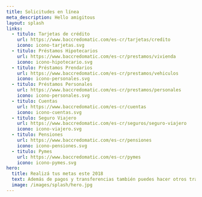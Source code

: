 ```yaml
---
title: Solicitudes en línea
meta_description: Hello amigitous
layout: splash
links:
  - titulo: Tarjetas de crédito
    url: https://www.baccredomatic.com/es-cr/tarjetas/credito
    icono: icono-tarjetas.svg
  - titulo: Préstamos Hipotecarios
    url: https://www.baccredomatic.com/es-cr/prestamos/vivienda
    icono: icono-hipotecario.svg
  - titulo: Préstamos Prendarios
    url: https://www.baccredomatic.com/es-cr/prestamos/vehiculos
    icono: icono-personales.svg
  - titulo: Préstamos Personales
    url: https://www.baccredomatic.com/es-cr/prestamos/personales
    icono: icono-personales.svg
  - titulo: Cuentas
    url: https://www.baccredomatic.com/es-cr/cuentas
    icono: icono-cuentas.svg
  - titulo: Seguro Viajero
    url: https://www.baccredomatic.com/es-cr/seguros/seguro-viajero
    icono: icono-viajero.svg
  - titulo: Pensiones
    url: https://www.baccredomatic.com/es-cr/pensiones
    icono: icono-pensiones.svg
  - titulo: Pymes
    url: https://www.baccredomatic.com/es-cr/pymes
    icono: icono-pymes.svg
hero:
  title: Realizá tus metas este 2018
  text: Además de pagos y transferencias también puedes hacer otros trámites bancarios en pocos minutos desde su celular o computadora.
  image: /images/splash/hero.jpg
---
```

